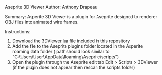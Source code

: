 Aseprite 3D Viewer
Author: Anthony Drapeau

Summary:
Asperite 3D Viewer is a plugin for Aseprite designed to renderer OBJ files into animated wire frames.

Instructions:
1. Download the 3DViewer.lua file included in this repository
2. Add the file to the Aseprite plugins folder located in the Asperite roaming data folder ( path should look similar to "C:\Users\User\AppData\Roaming\Aseprite\scripts")
3. Open the plugin through the Aseprite edit tab Edit > Scripts > 3DViewer (if the plugin does not appear then rescan the scripts folder)

